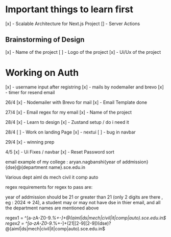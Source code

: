 # Important things to learn first

[x] - Scalable Architecture for Next.js Project
[] - Server Actions

## Brainstorming of Design

[x] - Name of the project
[ ] - Logo of the project
[x] - Ui/Ux of the project

# Working on Auth

[x] - username input after registring
[x] - mails by nodemailer and brevo
[x] - timer for resend email

<!-- Will work on this -->

26/4
[x] - Nodemailer with Brevo for mail
[x] - Email Template done

27/4
[x] - Email regex for my email
[x] - Name of the project

28/4
[x] - Learn to design
[x] - Zustand setup / do i need it

28/4
[ ] - Work on landing Page
[x] - nextui
[ ] - bug in navbar

29/4
[x] - winning prep

4/5
[x] - Ui Fixes / navbar
[x] - Reset Password sort

email example of my college :
aryan.nagbanshi{year of addmission}{dse}@{department name}.sce.edu.in

Various dept
aiml
ds
mech
civil
it
comp
auto

regex requirements for regex to pass are:

year of addmission should be 21 or greater than 21 (only 2 digits are there , eg : 2024 => 24),
a student may or may not have dse in thier email,
and all the department names are mentioned above

regex1 = ^[a-zA-Z0-9._%+-]+@(aiml|ds|mech|civil|it|comp|auto)\.sce\.edu\.in$
regex2 = ^[a-zA-Z0-9._%+-]+(21|[2-9][2-9])(dse)?@(aiml|ds|mech|civil|it|comp|auto)\.sce\.edu\.in$

